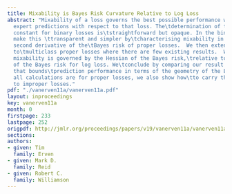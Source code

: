 ```yaml
---
title: Mixability is Bayes Risk Curvature Relative to Log Loss
abstract: "Mixability of a loss governs the best possible performance when\taggregating
  expert predictions with respect to that loss. The\tdetermination of the mixability
  constant for binary losses is\tstraightforward but opaque. In the binary case we
  make this \ttransparent and simpler by\tcharacterising mixability in terms of the
  second derivative of the\tBayes risk of proper losses.  We then extend this result
  to\tmulticlass proper losses where there are few existing results.  We\tshow that
  mixability is governed by the Hessian of the Bayes risk,\trelative to the Hessian
  of the Bayes risk for log loss. We\tconclude by comparing our result to other work
  that bounds\tprediction performance in terms of the geometry of the Bayes risk.\tAlthough
  all calculations are for proper losses, we also show how\tto carry the results across
  to improper losses."
pdf: "./vanerven11a/vanerven11a.pdf"
layout: inproceedings
key: vanerven11a
month: 0
firstpage: 233
lastpage: 252
origpdf: http://jmlr.org/proceedings/papers/v19/vanerven11a/vanerven11a.pdf
sections: 
authors:
- given: Tim
  family: Erven
- given: Mark D.
  family: Reid
- given: Robert C.
  family: Williamson
---
```

